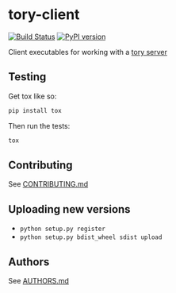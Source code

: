 tory-client
===========

[![Build Status](https://travis-ci.org/modcloth/tory-client.svg)](https://travis-ci.org/modcloth/tory-client)
[![PyPI version](https://badge.fury.io/py/tory_client.svg)](http://badge.fury.io/py/tory_client)

Client executables for working with a [tory server](https://github.com/modcloth/tory)


## Testing

Get tox like so:

``` bash
pip install tox
```

Then run the tests:

``` bash
tox
```

## Contributing

See [CONTRIBUTING.md](./CONTRIBUTING.md)

## Uploading new versions

- `python setup.py register`
- `python setup.py bdist_wheel sdist upload`

## Authors

See [AUTHORS.md](./AUTHORS.md)
